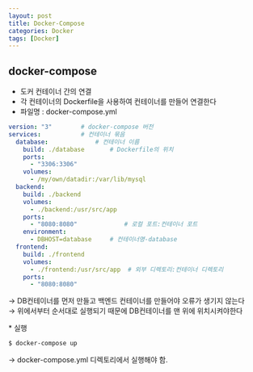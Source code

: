 ```yaml
---
layout: post
title: Docker-Compose
categories: Docker
tags: [Docker]
---
```


## docker-compose 
  * 도커 컨테이너 간의 연결
  * 각 컨테이너의 Dockerfile을 사용하여 컨테이너를 만들어 연결한다
  * 파일명 : docker-compose.yml

```yml
version: "3"        # docker-compose 버전
services:           # 컨테이너 묶음
  database:             # 컨테이너 이름
    build: ./database       # Dockerfile의 위치
    ports:
      - "3306:3306"
    volumes:
      - /my/own/datadir:/var/lib/mysql
  backend:
    build: ./backend
    volumes:
      - ./backend:/usr/src/app
    ports:
      - "8080:8080"             # 로컬 포트:컨테이너 포트
    environment:
      - DBHOST=database     # 컨테이너명-database
  frontend:
    build: ./frontend
    volumes:
      - ./frontend:/usr/src/app  # 외부 디렉토리:컨테이너 디렉토리
    ports:
      - "8080:8080"
```
→ DB컨테이너를 먼저 만들고 백엔드 컨테이너를 만들어야 오류가 생기지 않는다  
→ 위에서부터 순서대로 실행되기 때문에 DB컨테이너를 맨 위에 위치시켜야한다


\* 실행

```bash
$ docker-compose up
```
→ docker-compose.yml 디렉토리에서 실행해야 함.
